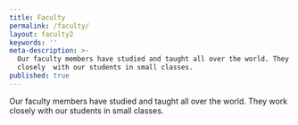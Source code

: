 ```yaml
---
title: Faculty
permalink: /faculty/
layout: faculty2
keywords: ''
meta-description: >-
  Our faculty members have studied and taught all over the world. They work
  closely  with our students in small classes.
published: true
---
```

Our faculty members have studied and taught all over the world. They work closely with our students in small classes.
